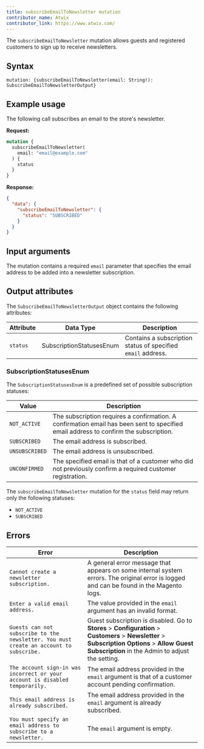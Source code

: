 ```yaml
---
title: subscribeEmailToNewsletter mutation
contributor_name: Atwix
contributor_link: https://www.atwix.com/
---
```


The `subscribeEmailToNewsletter` mutation allows guests and registered customers to sign up to receive newsletters.

## Syntax

`mutation: {subscribeEmailToNewsletter(email: String!): SubscribeEmailToNewsletterOutput}`

## Example usage

The following call subscribes an email to the store's newsletter.

**Request:**

```graphql
mutation {
  subscribeEmailToNewsletter(
    email: "email@example.com"
  ) {
    status
  }
}
```

**Response:**

```json
{
  "data": {
    "subscribeEmailToNewsletter": {
      "status": "SUBSCRIBED"
    }
  }
}
```

## Input arguments

The mutation contains a required `email` parameter that specifies the email address to be added into a newsletter subscription.

## Output attributes

The `SubscribeEmailToNewsletterOutput` object contains the following attributes:

Attribute | Data Type | Description
--- | --- | ---
`status` | SubscriptionStatusesEnum | Contains a subscription status of specified `email` address.

### SubscriptionStatusesEnum

The `SubscriptionStatusesEnum` is a predefined set of possible subscription statuses:

Value | Description
--- | ---
`NOT_ACTIVE` | The subscription requires a confirmation. A confirmation email has been sent to specified email address to confirm the subscription.
`SUBSCRIBED` | The email address is subscribed.
`UNSUBSCRIBED` | The email address is unsubscribed.
`UNCONFIRMED` | The specified email is that of a customer who did not previously confirm a required customer registration.

The `subscribeEmailToNewsletter` mutation for the `status` field may return only the following statuses:

-  `NOT_ACTIVE`
-  `SUBSCRIBED`

## Errors

Error | Description
--- | ---
`Cannot create a newsletter subscription.` | A general error message that appears on some internal system errors. The original error is logged and can be found in the Magento logs.
`Enter a valid email address.` | The value provided in the `email` argument has an invalid format.
`Guests can not subscribe to the newsletter. You must create an account to subscribe.` | Guest subscription is disabled. Go to **Stores** > **Configuration** > **Customers** > **Newsletter** > **Subscription Options** > **Allow Guest Subscription** in the Admin to adjust the setting.
`The account sign-in was incorrect or your account is disabled temporarily.` | The email address provided in the `email` argument is that of a customer account pending confirmation.
`This email address is already subscribed.` | The email address provided in the `email` argument is already subscribed.
`You must specify an email address to subscribe to a newsletter.`| The `email` argument is empty.
